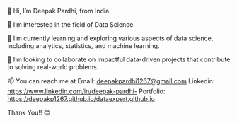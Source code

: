 👋 Hi, I’m Deepak Pardhi, from India.

👀 I’m interested in the field of Data Science.

🌱 I’m currently learning and exploring various aspects of data science, including analytics, statistics, and machine learning.

💞️ I’m looking to collaborate on impactful data-driven projects that contribute to solving real-world problems.

📫 You can reach me at 
                     Email:    deepakpardhi1267@gmail.com
                   Linkedin:   https://www.linkedin.com/in/deepak-pardhi-
                   Portfolio:  https://deepakp1267.github.io/dataexpert.github.io
  
Thank You!! 😊
  

<!---
deepakp1267/deepakp1267 is a ✨ special ✨ repository because its `README.md` (this file) appears on your GitHub profile.
You can click the Preview link to take a look at your changes.
--->
